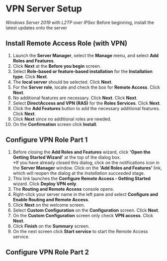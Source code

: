 # VPN Server Setup
*Windows Server 2019 with L2TP over IPSec* 
Before beginning, install the latest updates onto the server
## Install Remote Access Role (with VPN)
1. Launch the **Server Manager**, select the **Manage** menu, and select **Add Roles and Features**.
2. Click **Next** at the **Before you begin** screen.
3. Select **Role-based or feature-based installation** for the **Installation type**. Click **Next**.
4. The **local server** should be selected. Click **Next**.
5. For the **Server role**, locate and check the box for **Remote Access**. Click **Next**.
6. No additional features are necessary. Click **Next**. Click **Next**.
7. Select **DirectAccess and VPN (RAS)** for the **Roles Services**. Click **Next**.
8. Click the **Add Features** button to add the necessary additional features. Click **Next**.
9. Click **Next** since no additional roles are needed.
10. On the **Confirmation** screen click **Install**.
## Configure VPN Role Part 1
1. Before closing the **Add Roles and Features** wizard, click **'Open the Getting Started Wizard'** at the top of the dialog box.  
  \*If you have already closed this dialog, click on the notifications icon in the **Server Manager** window. Click on the **'Add Roles and Features'** link, which will reopen the dialog at the *Installation succeeded* stage.
2. This link launches the **Configure Remote Access - Getting Started** wizard. Click **Deploy VPN only**.
3. The **Routing and Remote Access** console opens.
4. Right-click your server name in the left pane and select **Configure and Enable Routing and Remote Access**.
5. Click **Next** on the welcome screen.
6. Select **Custom Configuration** on the **Configuration** screen. Click **Next**.
7. On the **Custom Configuration** screen only check **VPN access**. Click **Next**.
8. Click **Finish** on the **Summary** screen.
9. On the next screen click **Start service** to start the Remote Access service.
## Configure VPN Role Part 2
